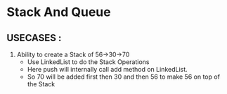 # Stack And Queue

## USECASES :

1. Ability to create a Stack of 56->30->70
   - Use LinkedList to do the Stack Operations
   - Here push will internally call add method on LinkedList.
   - So 70 will be added first then 30 and then 
     56 to make 56 on top of the Stack
